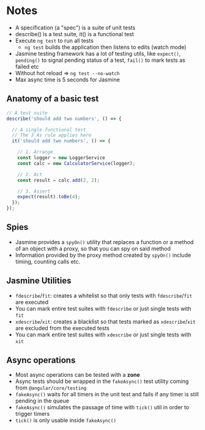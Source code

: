 # Notes

- A specification (a "spec") is a suite of unit tests
- describe() is a test suite, it() is a functional test
- Execute `ng test` to run all tests
  - `ng test` builds the application then listens to edits (watch mode)
- Jasmine testing framework has a lot of testing utils, like `expect()`, `pending()` to signal pending status of a test, `fail()` to mark tests as failed etc
- Without hot reload => `ng test --no-watch`
- Max async time is 5 seconds for Jasmine

## Anatomy of a basic test

```js
// A test suite
describe('should add two numbers', () => {

  // A single functional test
  // The 3 As rule applies here
  it('should add two numbers', () => {

    // 1. Arrange
    const logger = new LoggerService
    const calc = new CalculatorService(logger);

    // 2. Act
    const result = calc.add(2, 2);

    // 3. Assert
    expect(result).toBe(4);
  });
});
```

## Spies

- Jasmine provides a `spyOn()` utility that replaces a function or a method of an object with a proxy, so that you can spy on said method
- Information provided by the proxy method created by `spyOn()` include timing, counting calls etc.

## Jasmine Utilities

- `fdescribe`/`fit`: creates a whitelist so that only tests with `fdescribe`/`fit` are executed
- You can mark entire test suites with `fdescribe` or just single tests with `fit`
- `xdescribe`/`xit`: creates a blacklist so that tests marked as `xdescribe`/`xit` are excluded from the executed tests
- You can mark entire test suites with `xdescribe` or just single tests with `xit`

## Async operations

- Most async operations can be tested with a **zone**
- Async tests should be wrapped in the `fakeAsync()` test utility coming from `@angular/core/testing`
- `fakeAsync()` waits for all timers in the unit test and fails if any timer is still pending in the queue
- `fakeAsync()` simulates the passage of time with `tick()` util in order to trigger timers
- `tick()` is only usable inside `fakeAsync()`
